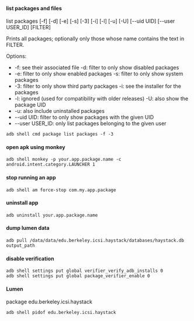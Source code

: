 <!-- adb_command.md -->

#### list packages and files

list packages [-f] [-d] [-e] [-s] [-3] [-i] [-l] [-u] [-U] [--uid UID] [--user USER_ID] [FILTER]

Prints all packages; optionally only those whose name contains the text in
FILTER. 

Options: 

* -f: see their associated file -d: filter to only show disabled packages 
* -e: filter to only show enabled packages -s: filter to only show system packages 
* -3: filter to only show third party packages -i: see the installer for the packages 
* -l: ignored (used for compatibility with older releases) -U: also show the package UID 
* -u: also include uninstalled packages 
* --uid UID: filter to only show packages with the given UID 
* --user USER_ID: only list packages belonging to the given user

```
adb shell cmd package list packages -f -3
```
#### open apk using monkey
```
adb shell monkey -p your.app.package.name -c android.intent.category.LAUNCHER 1
```
#### stop running an app
```
adb shell am force-stop com.my.app.package
```
#### uninstall app
```
adb uninstall your.app.package.name
```
#### dump lumen data
```
adb pull /data/data/edu.berkeley.icsi.haystack/databases/haystack.db output_path
```
#### disable verification
```
adb shell settings put global verifier_verify_adb_installs 0
adb shell settings put global package_verifier_enable 0
```

#### Lumen
package  edu.berkeley.icsi.haystack
```
adb shell pidof edu.berkeley.icsi.haystack
```